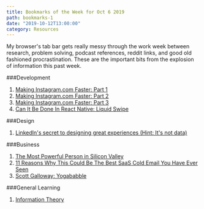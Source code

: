 ```yaml
---
title: Bookmarks of the Week for Oct 6 2019
path: bookmarks-1
date: "2019-10-12T13:00:00"
category: Resources
---
```

My browser's tab bar gets really messy through the work week between research, problem solving, podcast references, reddit links, and good old fashioned procrastination. These are the important bits from the explosion of information this past week.


###Development
1. [Making Instagram.com Faster: Part 1](https://instagram-engineering.com/making-instagram-com-faster-part-1-62cc0c327538)
1. [Making Instagram.com Faster: Part 2](https://instagram-engineering.com/making-instagram-com-faster-part-2-f350c8fba0d4)
1. [Making Instagram.com Faster: Part 3](https://instagram-engineering.com/making-instagram-com-faster-part-3-cache-first-6f3f130b9669?gi=c79102bf8de8)
1. [Can It Be Done In React Native: Liquid Swipe](https://www.youtube.com/watch?v=gLopy2MCAqM&fbclid=IwAR0IGB8n-SULs_bPl8o6BiwPhz0y9S0BsgeQIO6dSAnbQkKOAccoK2whN6E)

###Design
1. [LinkedIn's secret to designing great experiences (Hint: It's not data)](https://dribbble.com/stories/2019/09/27/the-secret-to-designing-great-user-experiences)

###Business
1. [The Most Powerful Person in Silicon Valley](https://www.fastcompany.com/90285552/the-most-powerful-person-in-silicon-valley)
1. [11 Reasons Why This Could Be The Best SaaS Cold Email You Have Ever Seen](https://saashacker.co/saas-cold-email)
1. [Scott Galloway: Yogababble](https://www.profgalloway.com/yogababble)

###General Learning
1. [Information Theory](https://www.khanacademy.org/computing/computer-science/informationtheory)
